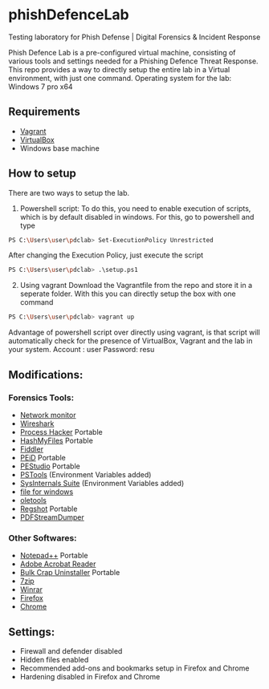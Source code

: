 # phishDefenceLab
Testing laboratory for Phish Defense | Digital Forensics &amp; Incident Response

Phish Defence Lab is a pre-configured virtual machine, consisting of various tools and settings needed for a Phishing Defence Threat Response. This repo provides a way to directly setup the entire lab in a Virtual environment, with just one command.
Operating system for the lab: Windows 7 pro x64
## Requirements
- [Vagrant](https://www.vagrantup.com/downloads)
- [VirtualBox](https://www.virtualbox.org/wiki/Downloads)
- Windows base machine

## How to setup
There are two ways to setup the lab.
1. Powershell script:
To do this, you need to enable execution of scripts, which is by default disabled in windows. For this, go to powershell and type
```sh
PS C:\Users\user\pdclab> Set-ExecutionPolicy Unrestricted
```
After changing the Execution Policy, just execute the script
```sh
PS C:\Users\user\pdclab> .\setup.ps1
```

2. Using vagrant
Download the Vagrantfile from the repo and store it in a seperate folder. With this you can directly setup the box with one command
```sh
PS C:\Users\user\pdclab> vagrant up
```

Advantage of powershell script over directly using vagrant, is that script will automatically check for the presence of VirtualBox, Vagrant and the lab in your system.
Account : user
Password: resu

## Modifications:

### Forensics Tools:
- [Network monitor](https://www.microsoft.com/en-in/download/details.aspx?id=4865)
- [Wireshark](https://www.wireshark.org/download.html)
- [Process Hacker](https://processhacker.sourceforge.io/) Portable
- [HashMyFiles](https://www.nirsoft.net/utils/hash_my_files.html) Portable
- [Fiddler](https://www.telerik.com/download/fiddler-everywhere)
- [PEiD](https://www.aldeid.com/wiki/PEiD) Portable
- [PEStudio](https://www.winitor.com/) Portable
- [PSTools](https://docs.microsoft.com/en-us/sysinternals/downloads/pstools) (Environment Variables added)
- [SysInternals Suite](https://docs.microsoft.com/en-us/sysinternals/downloads/sysinternals-suite) (Environment Variables added)
- [file for windows](http://gnuwin32.sourceforge.net/packages/file.htm)
- [oletools](https://github.com/decalage2/oletools)
- [Regshot](https://sourceforge.net/projects/regshot/) Portable
- [PDFStreamDumper](https://github.com/dzzie/pdfstreamdumper)

### Other Softwares:
- [Notepad++](https://notepad-plus-plus.org/downloads/) Portable
- [Adobe Acrobat Reader](get.adobe.com/reader/)
- [Bulk Crap Uninstaller](https://www.bcuninstaller.com/) Portable
- [7zip](https://www.7-zip.org/)
- [Winrar](https://www.win-rar.com/start.html?&L=0)
- [Firefox](https://www.mozilla.org/en-US/firefox/new/)
- [Chrome](https://www.google.com/intl/en_in/chrome/)

## Settings:
- Firewall and defender disabled
- Hidden files enabled
- Recommended add-ons and bookmarks setup in Firefox and Chrome
- Hardening disabled in Firefox and Chrome
